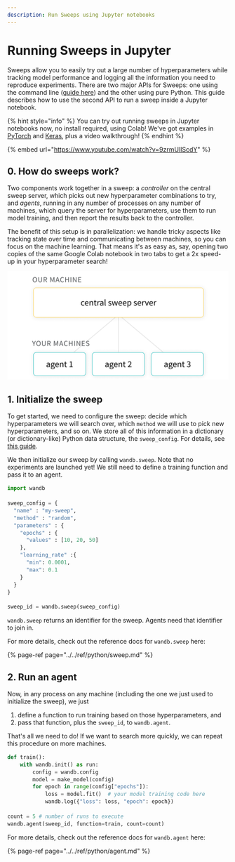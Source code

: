 ```yaml
---
description: Run Sweeps using Jupyter notebooks
---
```


# Running Sweeps in Jupyter

Sweeps allow you to easily try out a large number of hyperparameters while tracking model performance and logging all the information you need to reproduce experiments. There are two major APIs for Sweeps: one using the command line \([guide here](quickstart.md)\) and the other using pure Python. This guide describes how to use the second API to run a sweep inside a Jupyter notebook.

{% hint style="info" %}
 You can try out running sweeps in Jupyter notebooks now, no install required, using Colab! We've got examples in [PyTorch](%20http://wandb.me/sweeps-colab) and [Keras](http://wandb.me/tf-sweeps-colab), plus a video walkthrough!
{% endhint %}

{% embed url="https://www.youtube.com/watch?v=9zrmUIlScdY" %}

## 0. How do sweeps work?

Two components work together in a sweep: a _controller_ on the central sweep server, which picks out new hyperparameter combinations to try, and _agents_, running in any number of processes on any number of machines, which query the server for hyperparameters, use them to run model training, and then report the results back to the controller.

The benefit of this setup is in parallelization: we handle tricky aspects like tracking state over time and communicating between machines, so you can focus on the machine learning. That means it's as easy as, say, opening two copies of the same Google Colab notebook in two tabs to get a 2x speed-up in your hyperparameter search!

![](../../.gitbook/assets/image%20%2873%29.png)

## 1. Initialize the sweep

To get started, we need to configure the sweep: decide which hyperparameters we will search over, which `method` we will use to pick new hyperparameters, and so on. We store all of this information in a dictionary \(or dictionary-like\) Python data structure, the `sweep_config`. For details, see [this guide](https://docs.wandb.ai/guides/sweeps/configuration).

We then initialize our sweep by calling `wandb.sweep`. Note that no experiments are launched yet! We still need to define a training function and pass it to an agent.

```python
import wandb

sweep_config = {
  "name" : "my-sweep",
  "method" : "random",
  "parameters" : {
    "epochs" : {
      "values" : [10, 20, 50]
    },
    "learning_rate" :{
      "min": 0.0001,
      "max": 0.1
    }
  }
}

sweep_id = wandb.sweep(sweep_config)
```

`wandb.sweep` returns an identifier for the sweep. Agents need that identifier to join in.

For more details, check out the reference docs for `wandb.sweep` here:

{% page-ref page="../../ref/python/sweep.md" %}

## 2. Run an agent

Now, in any process on any machine \(including the one we just used to initialize the sweep\), we just

1. define a function to run training based on those hyperparameters, and
2. pass that function, plus the `sweep_id`, to `wandb.agent`. 

That's all we need to do! If we want to search more quickly, we can repeat this procedure on more machines.

```python
def train():
    with wandb.init() as run:
        config = wandb.config
        model = make_model(config)
        for epoch in range(config["epochs"]):
            loss = model.fit()  # your model training code here
            wandb.log({"loss": loss, "epoch": epoch})

count = 5 # number of runs to execute
wandb.agent(sweep_id, function=train, count=count)
```

For more details, check out the reference docs for `wandb.agent` here:

{% page-ref page="../../ref/python/agent.md" %}

